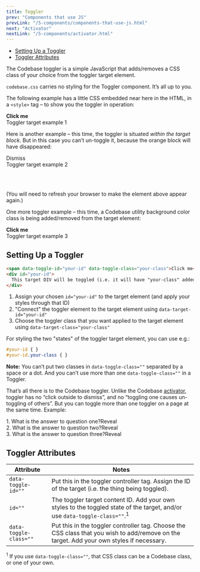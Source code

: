 ```yaml
---
title: Toggler
prev: "Components that use JS"
prevLink: "/5-components/components-that-use-js.html"
next: "Activator"
nextLink: "/5-components/activator.html"
---
```


<div class="on-page-toc b-thin rounded mb-3e py-1e">
  <ul class="menu small">
    <li class="menu-item"><a href="#form-elements-as-full-width-blocks">Setting Up a Toggler</a></li>
    <li class="menu-item"><a href="#toggler-attributes">Toggler Attributes</a></li>
  </ul>
</div>

<p class="h4 thin">The Codebase toggler is a simple JavaScript that adds/removes a CSS class of your choice from the toggler target element.</p>

`codebase.css` carries no styling for the Toggler component. It’s all up to you.

The following example has a little CSS embedded near here in the HTML, in a `<style>` tag – to show you the toggler in operation:

<style>
  #toggle-ex-1 {
    transition: all 1s;
  }
  #toggle-ex-1.is-toggled {
    letter-spacing: 5px;
    background: yellow;
  }  
</style>

<div class="flexbox flexbox-gap mb-3e">
  <div><b class="btn btn-lg primary" data-toggle-id="toggle-ex-1" data-toggle-class="is-toggled">Click me</b></div>
  <div class="b-thin b-thin p-block" id="toggle-ex-1">Toggler target example 1</div>
</div>

Here is another example – this time, the toggler is situated _within the target block_. But in this case you can’t un-toggle it, because the orange block will have disappeared:

<style>
  #toggle-ex-2 {
    height: 72px;
    margin-bottom: 1.5rem;
    transition: all 0.6s;
  }
  #toggle-ex-2.is-toggled {
    height: 0;
    margin-bottom: 0;
    overflow: hidden;
  }
  [data-toggle-id="toggle-ex-2"]:hover {
    cursor: pointer
  }
  [data-toggle-id="toggle-ex-2"].is-toggled {
    display: none
  }  
</style>

<div class="bl-heavy warning" id="toggle-ex-2">
  <span class="float-right p-1e" data-toggle-id="toggle-ex-2" data-toggle-class="is-toggled">Dismiss <span class="fas fa-times"></span>
  </span>
  <div class="p-3e">Toggler target example 2</div>
</div>

(You will need to refresh your browser to make the element above appear again.)

One more toggler example – this time, a Codebase utility background color class is being added/removed from the target element:

<div class="flexbox flexbox-gap mb-3e">
  <div><b class="btn success" data-toggle-id="toggle-ex-3" data-toggle-class="success">Click me</b></div>
  <div class="b-thin b-thin p-block" id="toggle-ex-3">Toggler target example 3</div>
</div>

## Setting Up a Toggler

```HTML
<span data-toggle-id="your-id" data-toggle-class="your-class">Click me</span>
<div id="your-id">
  This target DIV will be toggled (i.e. it will have "your-class" added/removed)
</div>
```

1. Assign your chosen `id="your-id"` to the target element (and apply your styles through that ID)
2. "Connect" the toggler element to the target element using `data-target-id="your-id"`
3. Choose the toggler class that you want applied to the target element using `data-target-class="your-class"`

For styling the two "states" of the toggler target element, you can use e.g.:

```CSS
#your-id { }
#your-id.your-class { }
```

<p class="bg-theme-2 p-2e"><b>Note:</b> You can’t put two classes in <code class="b-thin">data-toggle-class=""</code> separated by a space or a dot. And you can’t use more than one <code class="b-thin">data-toggle-class=""</code> in a Toggler.</p>

That’s all there is to the Codebase toggler. Unlike the Codebase [activator](/5-components/activator.html), toggler has no “click outside to dismiss”, and no “toggling one causes un-toggling of others”. But you can toggle more than one toggler on a page at the same time. Example:

<style>
  [data-toggle-id="ex-q1"],
  [data-toggle-id="ex-q2"],
  [data-toggle-id="ex-q3"] {
    position: relative;
    margin: -0.25rem;
  }
  #ex-q1,
  #ex-q2,
  #ex-q3 {
    height: 0;
    padding: 0 0.5rem;
    transition: all 0.3s;
    overflow: hidden;
  }
  #ex-q1.is-toggled,
  #ex-q2.is-toggled,
  #ex-q3.is-toggled {
    height: 3em;
    //border-top: 0.0625rem solid #d5d5d5;
    padding: 1rem 0.5rem 0;
  }
</style>

<div class="b-thin bb-0 mb-3e">
  <div class="p-1e">
    1. What is the answer to question one?
    <span class="float-right btn small caret-down" data-toggle-id="ex-q1" data-toggle-class="is-toggled">Reveal</span>
  </div>

  <div id="ex-q1" class="bb-thin">
    Answer to question one.
  </div>

  <div class="p-1e">
    2. What is the answer to question two?
    <span class="float-right btn small caret-down" data-toggle-id="ex-q2" data-toggle-class="is-toggled">Reveal</span>
  </div>

  <div id="ex-q2" class="bb-thin">
    Answer to question two.
  </div>

  <div class="p-1e">
    3. What is the answer to question three?
    <span class="float-right btn small caret-down" data-toggle-id="ex-q3" data-toggle-class="is-toggled">Reveal</span>
  </div>

  <div id="ex-q3" class="bb-thin">
    Answer to question Three.
  </div>
</div>

## Toggler Attributes

<table class="table">
  <thead>
    <tr>
      <th>Attribute</th>
      <th>Notes</th>
    </tr>
  </thead>
  <tbody>
    <tr>
      <td><code>data-toggle-id=""</code></td>
      <td>Put this in the toggler controller tag. Assign the ID of the target (i.e. the thing being toggled).</td>
    </tr>
    <tr>
      <td><code>id=""</code></td>
      <td>The toggler target content ID. Add your own styles to the toggled state of the target, and/or use <code class="nowrap">data-toggle-class=""</code>.<sup>1</sup></td>
    </tr>
    <tr>
      <td><code class="nowrap">data-toggle-class=""</code></td>
      <td>Put this in the toggler controller tag. Choose the CSS class that you wish to add/remove on the target. Add your own styles if necessary.</td>
    </tr>
  </tbody>
</table>

<sup>1</sup> If you use `data-toggle-class=""`, that CSS class can be a Codebase class, or one of your own.
